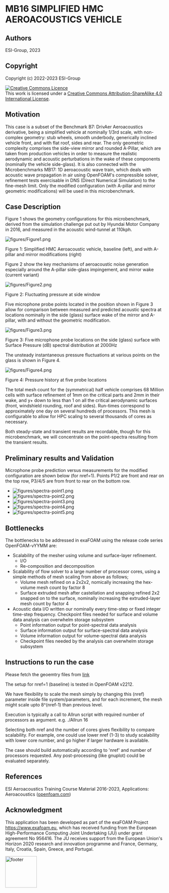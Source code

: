 # MB16 SIMPLIFIED HMC AEROACOUSTICS VEHICLE


## Authors
ESI-Group, 2023


## Copyright
Copyright (c) 2022-2023 ESI-Group

<a rel="license" href="http://creativecommons.org/licenses/by-sa/4.0/"><img alt="Creative Commons Licence" style="border-width:0" src="https://i.creativecommons.org/l/by-sa/4.0/88x31.png" /></a><br />This work is licensed under a <a rel="license" href="http://creativecommons.org/licenses/by-sa/4.0/">Creative Commons Attribution-ShareAlike 4.0 International License</a>.


## Motivation
This case is a subset of the Benchmark B7: DrivAer Aeroacoustics derivative, being a simplified vehicle at nominally 1/3rd scale, with non-complex geometry: stub wheels, smooth underbody, generically inclined vehicle front, and with flat roof, sides and rear. The only geometric complexity comprises the side-view mirror and rounded A-Pillar, which are taken from production vehicles in order to measure the realistic aerodynamic and acoustic perturbations in the wake of these components (nominally the vehicle side-glass).
It is also connected with the Microbenchmarks MB17: 1D aeroacoustic wave train, which deals with acoustic wave propagation in air using OpenFOAM's compressible solver, refinement tests exercisable in DNS (Direct Numerical Simulation) to the fine-mesh limit.
Only the modified configuration (with A-pillar and mirror geometric modifications) will be used in this microbenchmark.


## Case Description
Figure 1 shows the geometry configurations for this microbenchmark, derived from the simulation challenge put out by Hyundai Motor Company in 2016, and measured in the acoustic wind-tunnel at 110kph.

![figures/Figure1.png](figures/Figure1.png)

Figure 1: Simplified HMC Aeroacoustic vehicle, baseline (left), and with A-pillar and mirror modifications (right)


Figure 2 show the key mechanisms of aeroacoustic noise generation especially around the A-pillar side-glass impingement, and mirror wake (current variant)

![figures/Figure2.png](figures/Figure2.png)

Figure 2: Fluctuating pressure at side window

Five microphone probe points located in the position shown in Figure 3 allow for comparison between measured and predicted acoustic spectra at locations nominally in the side (glass) surface wake of the mirror and A-pillar, with and without the geometric modification.

![figures/Figure3.png](figures/Figure3.png)

Figure 3: Five microphone probe locations on the side (glass) surface with Surface Pressure (dB) spectral distribution at 2000Hz

The unsteady instantaneous pressure fluctuations at various points on the glass is shown in Figure 4.

![figures/Figure4.png](figures/Figure4.png)

Figure 4: Pressure history at five probe locations

The total mesh count for the (symmetrical) half vehicle comprises 68 Million cells with surface refinement of 1mm on the critical parts and 2mm in their wake, and y+ down to less than 1 on all the critical aerodynamic surfaces (front, windshield rounding, roof and sides).
Run-times correspond to approximately one day on several hundreds of processors. This mesh is configurable to allow for HPC scaling to several thousands of cores as necessary.

Both steady-state and transient results are recordable, though for this microbenchmark, we will concentrate on the point-spectra resulting from the transient results.


## Preliminary results and Validation
Microphone probe prediction versus measurements for the modified configuration are shown below (for nref=1). Points P1/2 are front and rear on the top row, P3/4/5 are from front to rear on the bottom row.
  - ![figures/spectra-point1.png](figures/spectra-point1.png "Point 1")
  - ![figures/spectra-point2.png](figures/spectra-point2.png "Point 2")
  - ![figures/spectra-point3.png](figures/spectra-point3.png "Point 3")
  - ![figures/spectra-point4.png](figures/spectra-point4.png "Point 4")
  - ![figures/spectra-point5.png](figures/spectra-point5.png "Point 5")


## Bottlenecks
The bottlenecks to be addressed in exaFOAM using the release code series OpenFOAM-vYYMM are:
  - Scalability of the mesher using volume and surface-layer refinement.
    - I/O
    - Re-composition and decomposition
  - Scalability of flow solver to a large number of processor cores, using a simple methods of mesh scaling from above as follows;
    - Volume mesh refined on a 2x2x2, nomically increasing the hex-volume mesh count by factor 8
    - Surface extruded mesh after castellation and snapping refined 2x2 snapped on to the surface, nominally increasing the extruded-layer mesh count by factor 4
  - Acoustic data I/O written our nominally every time-step or fixed integer time-step frequency. Checkpoint files needed for surface and volume data analysis can overwhelm storage subsystem
    - Point information output for point-spectral data analysis
    - Surface information output for surface-spectral data analysis
    - Volume information output for volume-spectral data analysis
    - Checkpoint files needed by the analysis can overwhelm storage subsystem


## Instructions to run the case
Please fetch the geoemtry files from <a href="https://darus.uni-stuttgart.de/file.xhtml?persistentId=doi:10.18419/darus-3735/1">link</a>

The setup for nref=1 (baseline) is tested in OpenFOAM v2212.

We have flexibility to scale the mesh simply by changing this (nref) parameter inside file system/parameters, and for each increment, the mesh might scale upto 8^(nref-1) than previous level.

Execution is typically a call to Allrun script with required number of processors as argument. e.g. ./Allrun 16

Selecting both nref and the number of cores gives flexibility to compare scalability. For example, one could use lower nref (1-3) to study scalability with lower core number, and go higher if larger hardware is available.

The case should build automatically according to 'nref' and number of processors requested. Any post-processing (like gnuplot) could be evaluated separately.


## References
ESI Aeroacoustics Training Course Material 2016-2023, Applications: Aeroacoustics (<a href="https://www.openfoam.com">openfoam.com</a>)


## Acknowledgment
This application has been developed as part of the exaFOAM Project https://www.exafoam.eu, which has received funding from the European High-Performance Computing Joint Undertaking (JU) under grant agreement No 956416. The JU receives support from the European Union's Horizon 2020 research and innovation programme and France, Germany, Italy, Croatia, Spain, Greece, and Portugal.

<img src="figures/Footer_Logos.jpg" alt="footer" height="100">

